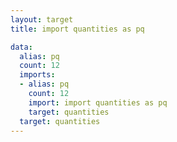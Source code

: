 ```yaml
---
layout: target
title: import quantities as pq

data:
  alias: pq
  count: 12
  imports:
  - alias: pq
    count: 12
    import: import quantities as pq
    target: quantities
  target: quantities
---
```


